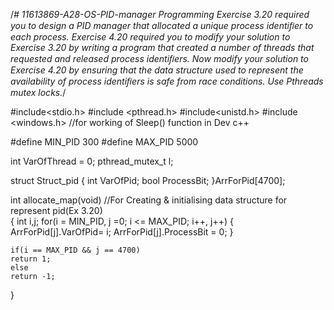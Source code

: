 /*# 11613869-A28-OS-PID-manager
 Programming Exercise 3.20 required you to design a PID manager that allocated a unique process identiﬁer to each process.
 Exercise 4.20 required you to modify your solution to Exercise 3.20 by writing a program that created a number of threads 
 that requested and released process identiﬁers. Now modify your solution to Exercise 4.20 by ensuring that the data structure
 used to represent the availability of process identiﬁers is safe from race conditions. Use Pthreads mutex locks.*/
 
#include<stdio.h>
#include <pthread.h>
#include<unistd.h>
#include <windows.h>                        //for working of Sleep() function in Dev c++

#define MIN_PID 300
#define MAX_PID 5000

int VarOfThread = 0;
pthread_mutex_t l;

struct Struct_pid
{
    int VarOfPid;
    bool ProcessBit;
}ArrForPid[4700];

int allocate_map(void)                      //For Creating & initialising data structure for represent pid(Ex 3.20)            
{
    int i,j;
    for(i = MIN_PID, j =0; i <= MAX_PID; i++, j++)
    {
        ArrForPid[j].VarOfPid= i;
        ArrForPid[j].ProcessBit = 0;
    }

    if(i == MAX_PID && j == 4700)
    return 1;
	else
    return -1;
}


